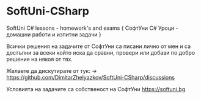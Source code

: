 # SoftUni-CSharp
 SoftUni C# lessons - homework's and exams { СофтУни C# Уроци - домашни работи и изпитни задачи }


Всички решения на задачите от СофтУни са писани лично от мен и са достъпни за всеки който иска да сравни, провери или добави по добро решение на някоя от тях.

Желаете да дискутирате от тук: -> https://github.com/DimitarZhelyazkov/SoftUni-CSharp/discussions


Условията на задачите са собственост на СофтУни https://softuni.bg
